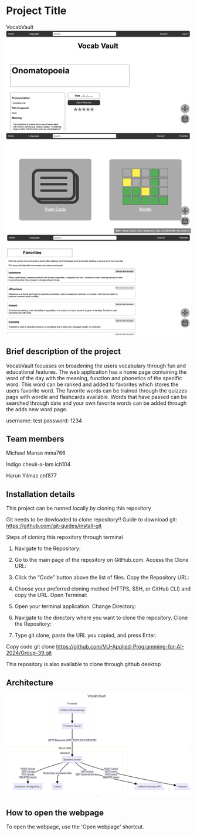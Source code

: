 # Project Title 
VocabVault
![Homepage](/frontend/images/Screenshot%202024-06-15%20at%2023.47.18.png)
![Quizzes page](/frontend/images/Screenshot%202024-06-15%20at%2023.47.35.png)
![Favorites page](/frontend/images/Screenshot%202024-06-15%20at%2023.48.05.png)
## Brief description of the project
VocabVault focusses on broadening the users vocabulary through fun and educational features. The web application has a home page containing the word of the day with the meaning, function and phonetics of the specific word. This word can be ranked and added to favorites which stores the users favorite word. The favorite words can be trained through the quizzes page with wordle and flashcards available. Words that have passed can be searched through date and your own favorite words can be added through the adds new word page.

username: test
password: 1234
## Team members
Michael Manso mma766

Indigo cheuk-a-lam ich104

Harun Yılmaz cnf877

## Installation details
This project can be runned locally by cloning this repository

Git needs to be dowloaded to clone repository!!
Guide to download git:
https://github.com/git-guides/install-git

Steps of cloning this repository through terminal
1. Navigate to the Repository:

2. Go to the main page of the repository on GitHub.com. 
Access the Clone URL:

3. Click the "Code" button above the list of files.
Copy the Repository URL:

4. Choose your preferred cloning method (HTTPS, SSH, or GitHub CLI) and copy the URL.
Open Terminal:

5. Open your terminal application.
Change Directory:

6. Navigate to the directory where you want to clone the repository.
Clone the Repository:

7. Type git clone, paste the URL you copied, and press Enter.

Copy code
git clone https://github.com/VU-Applied-Programming-for-AI-2024/Group-39.git

This repository is also available to clone through github desktop

## Architecture
![Architecture diagram](/Screenshot%202024-06-15%20at%2023.18.12.png)

## How to open the webpage
To open the webpage, use the 'Open webpage' shortcut.
